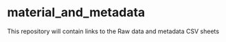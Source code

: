 # material_and_metadata
This repository will contain links to the Raw data and metadata CSV sheets 
